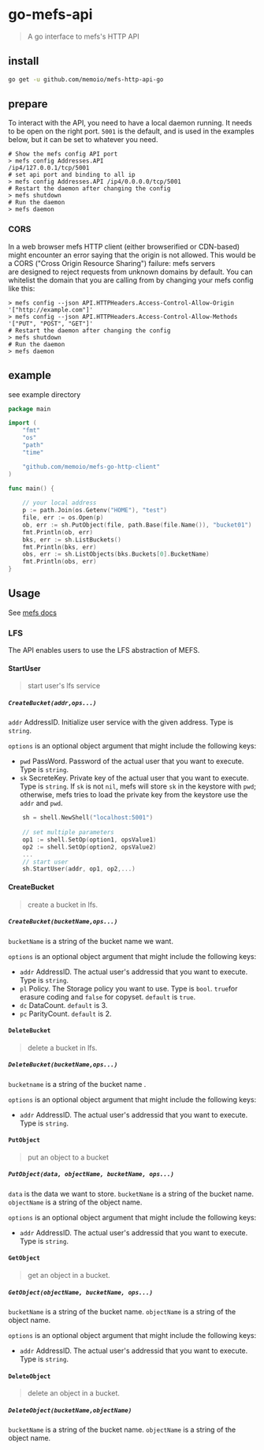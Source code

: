 # go-mefs-api


> A go interface to mefs's HTTP API

## install

```sh
go get -u github.com/memoio/mefs-http-api-go
```

## prepare

To interact with the API, you need to have a local daemon running. It needs to be open on the right port. `5001` is the default, and is used in the examples below, but it can be set to whatever you need.

```shell
# Show the mefs config API port
> mefs config Addresses.API
/ip4/127.0.0.1/tcp/5001
# set api port and binding to all ip 
> mefs config Addresses.API /ip4/0.0.0.0/tcp/5001
# Restart the daemon after changing the config
> mefs shutdown
# Run the daemon
> mefs daemon
```

### CORS

In a web browser mefs HTTP client (either browserified or CDN-based) might encounter an error saying that the origin is not allowed. This would be a CORS ("Cross Origin Resource Sharing") failure: mefs servers are designed to reject requests from unknown domains by default. You can whitelist the domain that you are calling from by changing your mefs config like this:

```shell
> mefs config --json API.HTTPHeaders.Access-Control-Allow-Origin  '["http://example.com"]'
> mefs config --json API.HTTPHeaders.Access-Control-Allow-Methods '["PUT", "POST", "GET"]'
# Restart the daemon after changing the config
> mefs shutdown
# Run the daemon
> mefs daemon
```

## example

see example directory

```go
package main

import (
	"fmt"
	"os"
	"path"
	"time"

	"github.com/memoio/mefs-go-http-client"
)

func main() {
	
	// your local address
	p := path.Join(os.Getenv("HOME"), "test")
	file, err := os.Open(p)
	ob, err := sh.PutObject(file, path.Base(file.Name()), "bucket01")
	fmt.Println(ob, err)
	bks, err := sh.ListBuckets()
	fmt.Println(bks, err)
	obs, err := sh.ListObjects(bks.Buckets[0].BucketName)
	fmt.Println(obs, err)
}
```

## Usage

See [mefs docs](https://github.com/memoio/docs)

### LFS

The API enables users to use the LFS abstraction of MEFS. 

#### StartUser

> start user's lfs service 

##### `CreateBucket(addr,ops...)`


`addr` AddressID. Initialize user service with the given address. Type is `string`.

`options` is an optional object argument that might include the following keys:

- `pwd` PassWord. Password of the actual user that you want to execute. Type is `string`.
- `sk` SecreteKey. Private key of the actual user that you want to execute. Type is `string`. If `sk` is not `nil`, mefs will store `sk` in the keystore with `pwd`; otherwise, mefs tries to load the private key from the keystore use the `addr` and `pwd`.  

```go
	sh = shell.NewShell("localhost:5001")
	
	// set multiple parameters
	op1 := shell.SetOp(option1, opsValue1)
	op2 := shell.SetOp(option2, opsValue2)
	...
	// start user
	sh.StartUser(addr, op1, op2,...)
```

#### CreateBucket

> create a bucket in lfs.

##### `CreateBucket(bucketName,ops...)`

`bucketName` is a string of the bucket name we want.

`options` is an optional object argument that might include the following keys:

- `addr` AddressID. The actual user's addressid that you want to execute. Type is `string`.
- `pl` Policy. The Storage policy you want to use. Type is `bool`. `true`for erasure coding and `false` for copyset. `default` is `true`.
- `dc` DataCount. `default` is 3.
- `pc` ParityCount. `default` is 2.


#### `DeleteBucket`

> delete a bucket in lfs.

##### `DeleteBucket(bucketName,ops...)`

`bucketname` is a string of the bucket name .

`options` is an optional object argument that might include the following keys:

- `addr` AddressID. The actual user's addressid that you want to execute. Type is `string`.


#### `PutObject`

> put an object to a bucket

##### `PutObject(data, objectName, bucketName, ops...)`


`data` is the data we want to store.
`bucketName` is a string of the bucket name.
`objectName` is a string of the object name.

`options` is an optional object argument that might include the following keys:

- `addr` AddressID. The actual user's addressid that you want to execute. Type is `string`.


#### `GetObject`

> get an object in a bucket.

##### `GetObject(objectName, bucketName, ops...)`

`bucketName` is a string of the bucket name.
`objectName` is a string of the object name.

`options` is an optional object argument that might include the following keys:

- `addr` AddressID. The actual user's addressid that you want to execute. Type is `string`.


#### `DeleteObject`

> delete an object in a bucket.

##### `DeleteObject(bucketName,objectName)`

`bucketName` is a string of the bucket name.
`objectName` is a string of the object name.




